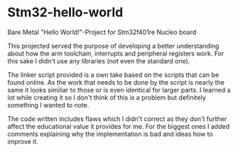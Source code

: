# Stm32-hello-world
Bare Metal "Hello World!"-Project for Stm32f401re Nucleo board

This projected served the purpose of developing a better understanding about how 
the arm toolchain, interrupts and peripheral registers work.
For this sake I didn't use any libraries (not even the standard one).

The linker script provided is a own take based on the scripts that can be found online.
As the work that needs to be done by the script is nearly the same it looks similiar
to those or is even identical for larger parts. I learned a lot while creating it so
I don't think of this is a problem but definitely something I wanted to note.

The code written includes flaws which I didn't correct as they don't further affect
the educational value it provides for me. For the biggest ones I added comments 
explaining why the implementation is bad and ideas how to improve it.
